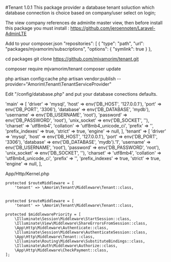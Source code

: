#Tenant  1.0.1
This package provider a database tenant soluction which database connection is choice based on company/user select on login;

The view company references de adminlte master view, then before install this package you must install :
https://github.com/jeroennoten/Laravel-AdminLTE


Add to your composer.json
 "repositories": [
        {
            "type": "path",
            "url": "packages/mjvamorim/subscriptions",
            "options": {
                "symlink": true
            }
        },

cd packages
git clone https://github.com/mjvamorim/tenant.git

composer require mjvamorim/tenant
composer update

php artisan config:cache
php artisan vendor:publish --provider="Amorim\Tenant\TenantServiceProvider"

Edit "/config/database.php" and put your database conections defaults.

'main' => [
            'driver' => 'mysql',
            'host' => env('DB_HOST', '127.0.0.1'),
            'port' => env('DB_PORT', '3306'),
            'database' => env('DB_DATABASE', 'mydb'),
            'username' => env('DB_USERNAME', 'root'),
            'password' => env('DB_PASSWORD', 'root'),
            'unix_socket' => env('DB_SOCKET', ''),
            'charset' => 'utf8mb4',
            'collation' => 'utf8mb4_unicode_ci',
            'prefix' => '',
            'prefix_indexes' => true,
            'strict' => true,
            'engine' => null,
        ],
        'tenant' => [
            'driver' => 'mysql',
            'host' => env('DB_HOST', '127.0.0.1'),
            'port' => env('DB_PORT', '3306'),
            'database' => env('DB_DATABASE', 'mydb').'1',
            'username' => env('DB_USERNAME', 'root'),
            'password' => env('DB_PASSWORD', 'root'),
            'unix_socket' => env('DB_SOCKET', ''),
            'charset' => 'utf8mb4',
            'collation' => 'utf8mb4_unicode_ci',
            'prefix' => '',
            'prefix_indexes' => true,
            'strict' => true,
            'engine' => null,
        ],
    





App/Http/Kernel.php

    protected $routeMiddleware = [
        'tenant' => \Amorim\Tenant\Middleware\Tenant::class,


    protected $routeMiddleware = [
        'tenant' => \Amorim\Tenant\Middleware\Tenant::class,

    protected $middlewarePriority = [
        \Illuminate\Session\Middleware\StartSession::class,
        \Illuminate\View\Middleware\ShareErrorsFromSession::class,
        \App\Http\Middleware\Authenticate::class,
        \Illuminate\Session\Middleware\AuthenticateSession::class,
        \App\Http\Middleware\Tenant::class,
        \Illuminate\Routing\Middleware\SubstituteBindings::class,
        \Illuminate\Auth\Middleware\Authorize::class,
        \App\Http\Middleware\CheckPayment::class,
    ];

